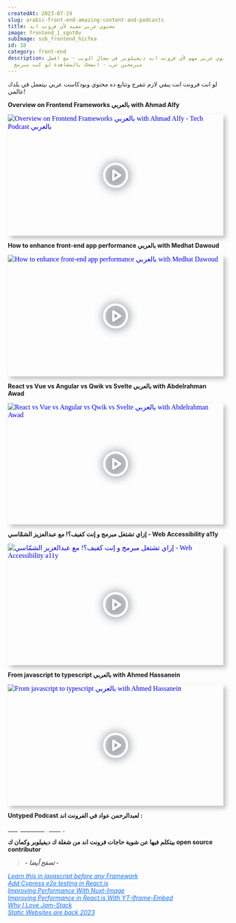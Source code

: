 ```yaml
---
createdAt: 2023-07-19
slug: arabic-front-end-amazing-content-and-podcasts
title: محتوي عربي مفيد لأي فرونت اند
image: frontend_1_sgnt0v
subImage: sub_frontend_hicfea
id: 18
category: front-end
description: محتوي عربي مهم لأي فرونت اند ديفيلوبر في مجال الويب - مع افضل
  مبرمجين عرب - انصحك بالمشاهدة لو كنت مبرمج
---
```

لو انت فرونت انت يبقي لازم تتفرج وتتابع ده محتوي وبودكاست عربي بيتعمل في بلدك عالمي!

**Overview on Frontend Frameworks بالعربي with Ahmad Alfy**

<div style="width:100%;max-width:800px;box-shadow:6px 6px 10px hsl(206.5,0%,75%)"><div style="position:relative;padding-bottom:56.15%;height:0;overflow:hidden"><iframe style="position:absolute;top:0;left:0;width:100%;height:100%;border:0" loading="lazy" srcdoc="<style>* {padding: 0;margin: 0;overflow: hidden;}body, html {height: 100%;}img, svg {position: absolute;width:100%;top: 0;bottom: 0;margin: auto;}svg {filter: drop-shadow(1px 1px 10px hsl(206.5, 70.7%, 8%));transition: all 250ms ease-in-out;}body:hover svg {filter: drop-shadow(1px 1px 10px hsl(206.5, 0%, 10%));transform: scale(1.2);}</style><a href='https://www.youtube.com/embed/gKN_LiaE3XE?autoplay=1'><img src='https://img.youtube.com/vi/gKN_LiaE3XE/hqdefault.jpg' alt='Overview on Frontend Frameworks بالعربي with Ahmad Alfy - Tech Podcast بالعربي'>
<svg xmlns='http://www.w3.org/2000/svg' width='64' height='64' viewBox='0 0 24 24' fill='none' stroke='#ffffff' stroke-width='2' stroke-linecap='round' stroke-linejoin='round' class='feather feather-play-circle'><circle cx='12' cy='12' r='10'></circle><polygon points='10 8 16 12 10 16 10 8'></polygon></svg></a>" src="https://www.youtube.com/embed/gKN_LiaE3XE" title="Overview on Frontend Frameworks بالعربي with Ahmad Alfy - Tech Podcast بالعربي" frameborder="0" allow="accelerometer; autoplay; clipboard-write; encrypted-media; gyroscope; picture-in-picture" allowfullscreen></iframe></div></div>

**How to enhance front-end app performance بالعربي with Medhat Dawoud**

<div style="width:100%;max-width:800px;box-shadow:6px 6px 10px hsl(206.5,0%,75%)"><div style="position:relative;padding-bottom:56.15%;height:0;overflow:hidden"><iframe style="position:absolute;top:0;left:0;width:100%;height:100%;border:0" loading="lazy" srcdoc="<style>* {padding: 0;margin: 0;overflow: hidden;}body, html {height: 100%;}img, svg {position: absolute;width:100%;top: 0;bottom: 0;margin: auto;}svg {filter: drop-shadow(1px 1px 10px hsl(206.5, 70.7%, 8%));transition: all 250ms ease-in-out;}body:hover svg {filter: drop-shadow(1px 1px 10px hsl(206.5, 0%, 10%));transform: scale(1.2);}</style><a href='https://www.youtube.com/embed/JQJYlffO4eU?autoplay=1'><img src='https://img.youtube.com/vi/JQJYlffO4eU/hqdefault.jpg' alt='How to enhance front-end app performance بالعربي with Medhat Dawoud'>
<svg xmlns='http://www.w3.org/2000/svg' width='64' height='64' viewBox='0 0 24 24' fill='none' stroke='#ffffff' stroke-width='2' stroke-linecap='round' stroke-linejoin='round' class='feather feather-play-circle'><circle cx='12' cy='12' r='10'></circle><polygon points='10 8 16 12 10 16 10 8'></polygon></svg></a>" src="https://www.youtube.com/embed/JQJYlffO4eU" title="How to enhance front-end app performance بالعربي with Medhat Dawoud" frameborder="0" allow="accelerometer; autoplay; clipboard-write; encrypted-media; gyroscope; picture-in-picture" allowfullscreen></iframe></div></div>

**React vs Vue vs Angular vs Qwik vs Svelte بالعربي with Abdelrahman Awad**

<div style="width:100%;max-width:800px;box-shadow:6px 6px 10px hsl(206.5,0%,75%)"><div style="position:relative;padding-bottom:56.15%;height:0;overflow:hidden"><iframe style="position:absolute;top:0;left:0;width:100%;height:100%;border:0" loading="lazy" srcdoc="<style>* {padding: 0;margin: 0;overflow: hidden;}body, html {height: 100%;}img, svg {position: absolute;width:100%;top: 0;bottom: 0;margin: auto;}svg {filter: drop-shadow(1px 1px 10px hsl(206.5, 70.7%, 8%));transition: all 250ms ease-in-out;}body:hover svg {filter: drop-shadow(1px 1px 10px hsl(206.5, 0%, 10%));transform: scale(1.2);}</style><a href='https://www.youtube.com/embed/P0bHI-U3tng?autoplay=1'><img src='https://img.youtube.com/vi/P0bHI-U3tng/hqdefault.jpg' alt='React vs Vue vs Angular vs Qwik vs Svelte بالعربي with Abdelrahman Awad'>
<svg xmlns='http://www.w3.org/2000/svg' width='64' height='64' viewBox='0 0 24 24' fill='none' stroke='#ffffff' stroke-width='2' stroke-linecap='round' stroke-linejoin='round' class='feather feather-play-circle'><circle cx='12' cy='12' r='10'></circle><polygon points='10 8 16 12 10 16 10 8'></polygon></svg></a>" src="https://www.youtube.com/embed/P0bHI-U3tng" title="React vs Vue vs Angular vs Qwik vs Svelte بالعربي with Abdelrahman Awad" frameborder="0" allow="accelerometer; autoplay; clipboard-write; encrypted-media; gyroscope; picture-in-picture" allowfullscreen></iframe></div></div>

**إزاي تشتغل مبرمج و إنت كفيف؟! مع عبدالعزيز الشمّاسي - Web Accessibility a11y**

<div style="width:100%;max-width:800px;box-shadow:6px 6px 10px hsl(206.5,0%,75%)"><div style="position:relative;padding-bottom:56.15%;height:0;overflow:hidden"><iframe style="position:absolute;top:0;left:0;width:100%;height:100%;border:0" loading="lazy" srcdoc="<style>* {padding: 0;margin: 0;overflow: hidden;}body, html {height: 100%;}img, svg {position: absolute;width:100%;top: 0;bottom: 0;margin: auto;}svg {filter: drop-shadow(1px 1px 10px hsl(206.5, 70.7%, 8%));transition: all 250ms ease-in-out;}body:hover svg {filter: drop-shadow(1px 1px 10px hsl(206.5, 0%, 10%));transform: scale(1.2);}</style><a href='https://www.youtube.com/embed/fs8UmztUg0s?autoplay=1'><img src='https://img.youtube.com/vi/fs8UmztUg0s/hqdefault.jpg' alt='إزاي تشتغل مبرمج و إنت كفيف؟! مع عبدالعزيز الشمّاسي - Web Accessibility a11y'>
<svg xmlns='http://www.w3.org/2000/svg' width='64' height='64' viewBox='0 0 24 24' fill='none' stroke='#ffffff' stroke-width='2' stroke-linecap='round' stroke-linejoin='round' class='feather feather-play-circle'><circle cx='12' cy='12' r='10'></circle><polygon points='10 8 16 12 10 16 10 8'></polygon></svg></a>" src="https://www.youtube.com/embed/fs8UmztUg0s" title="إزاي تشتغل مبرمج و إنت كفيف؟! مع عبدالعزيز الشمّاسي - Web Accessibility a11y" frameborder="0" allow="accelerometer; autoplay; clipboard-write; encrypted-media; gyroscope; picture-in-picture" allowfullscreen></iframe></div></div>

**From javascript to typescript بالعربي with Ahmed Hassanein**

<div style="width:100%;max-width:800px;box-shadow:6px 6px 10px hsl(206.5,0%,75%)"><div style="position:relative;padding-bottom:56.15%;height:0;overflow:hidden"><iframe style="position:absolute;top:0;left:0;width:100%;height:100%;border:0" loading="lazy" srcdoc="<style>* {padding: 0;margin: 0;overflow: hidden;}body, html {height: 100%;}img, svg {position: absolute;width:100%;top: 0;bottom: 0;margin: auto;}svg {filter: drop-shadow(1px 1px 10px hsl(206.5, 70.7%, 8%));transition: all 250ms ease-in-out;}body:hover svg {filter: drop-shadow(1px 1px 10px hsl(206.5, 0%, 10%));transform: scale(1.2);}</style><a href='https://www.youtube.com/embed/tTJGkTN05S0?autoplay=1'><img src='https://img.youtube.com/vi/tTJGkTN05S0/hqdefault.jpg' alt='From javascript to typescript بالعربي with Ahmed Hassanein'>
<svg xmlns='http://www.w3.org/2000/svg' width='64' height='64' viewBox='0 0 24 24' fill='none' stroke='#ffffff' stroke-width='2' stroke-linecap='round' stroke-linejoin='round' class='feather feather-play-circle'><circle cx='12' cy='12' r='10'></circle><polygon points='10 8 16 12 10 16 10 8'></polygon></svg></a>" src="https://www.youtube.com/embed/tTJGkTN05S0" title="From javascript to typescript بالعربي with Ahmed Hassanein" frameborder="0" allow="accelerometer; autoplay; clipboard-write; encrypted-media; gyroscope; picture-in-picture" allowfullscreen></iframe></div></div>

**Untyped Podcast لعبدالرحمن عواد في الفرونت اند :**

<a target="_blank"  href="https://logaretm.com/untyped/" class="rbt-btn btn-gradient hover-icon-reverse"><span class="icon-reverse-wrapper"><span style="color: white; ">ل﻿ينك البودكاست الرائعة</span></span></a>

**بيتكلم فيها عن شوية حاجات فرونت اند من شغلة ك ديفيلوبر وكمان ك open source contributor**



> ***\-﻿ تصفح أيضا -***

<cite><a style="color: #0d6efd;" href="/blog/learn-modern-js-before-react">Learn this in javascript before any Framework</a></cite><br>
                        <cite><a style="color: #0d6efd;" href="/blog/add-cypress-to-react-js">A﻿dd Cypress e2e testing in React.js</a></cite><br>
                        <cite><a  style="color: #0d6efd;" href="/blog/nuxt-image-performance">Improving Performance With Nuxt-Image</a></cite><br>
                        <cite><a style="color: #0d6efd;" href="/blog/react-lite-youtube-embeds">Improving Performance in React.js With YT-Iframe-Embed</a></cite><br>
                        <cite><a style="color: #0d6efd;" href="/blog/why-i-love-jamstack-1">Why I Love Jam-Stack</a></cite><br><cite><a style="color: #0d6efd;" href="/blog/static-sites-are-back-in-2023">Static Websites are back 2023</a></cite>